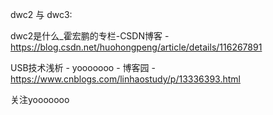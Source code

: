 



dwc2 与 dwc3:

dwc2是什么_霍宏鹏的专栏-CSDN博客 - https://blog.csdn.net/huohongpeng/article/details/116267891

USB技术浅析 - yooooooo - 博客园 - https://www.cnblogs.com/linhaostudy/p/13336393.html

关注yooooooo 